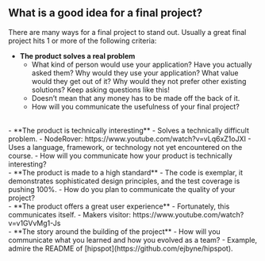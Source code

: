 ## What is a good idea for a final project?
There are many ways for a final project to stand out. Usually a great final project hits 1 or more of the following criteria:
    
- **The product solves a real problem**
    - What kind of person would use your application? Have you actually asked them? Why would they use your application? What value would they get out of it? Why would they not prefer other existing solutions? Keep asking questions like this!
    - Doesn’t mean that any money has to be made off the back of it.
    - How will you communicate the usefulness of your final project?  
</br>
- **The product is technically interesting**
    - Solves a technically difficult problem.
        - NodeRover: https://www.youtube.com/watch?v=vLq6xZ1oJXI
    - Uses a language, framework, or technology not yet encountered on the course.
    - How will you communicate how your product is technically interesting?   
</br>
- **The product is made to a high standard**
    - The code is exemplar, it demonstrates sophisticated design principles, and the test coverage is pushing 100%.
    - How do you plan to communicate the quality of your project?   
</br>
- **The product offers a great user experience**
    - Fortunately, this communicates itself.
        - Makers visitor: https://www.youtube.com/watch?v=v1GVvMg1-Js     
</br>
- **The story around the building of the project**
    - How will you communicate what you learned and how you evolved as a team?
        - Example, admire the README of [hipspot](https://github.com/ejbyne/hipspot).
